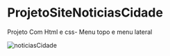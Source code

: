 # ProjetoSiteNoticiasCidade
Projeto Com Html  e css- Menu topo e menu lateral

![noticiasCidade](https://user-images.githubusercontent.com/85845319/140847885-34e727b6-89d9-4e69-83ba-81e3bb117192.gif)
